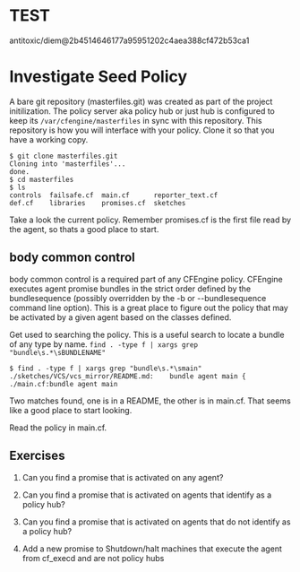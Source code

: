 # TEST #
antitoxic/diem@2b4514646177a95951202c4aea388cf472b53ca1

# Investigate Seed Policy

A bare git repository (masterfiles.git) was created as part of the project
initilization.  The policy server aka policy hub or just hub is configured to
keep its `/var/cfengine/masterfiles` in sync with this repository. This
repository is how you will interface with your policy. Clone it so that you have
a working copy.

    $ git clone masterfiles.git
    Cloning into 'masterfiles'...
    done.
    $ cd masterfiles
    $ ls
    controls  failsafe.cf  main.cf      reporter_text.cf
    def.cf    libraries    promises.cf  sketches


Take a look the current policy. Remember promises.cf is the first file read by
the agent, so thats a good place to start.

## body common control

body common control is a required part of any CFEngine
policy. CFEngine executes agent promise bundles in the strict order defined by
the bundlesequence (possibly overridden by the -b or --bundlesequence command
line option). This is a great place to figure out the policy that may be
activated by a given agent based on the classes defined.

Get used to searching the policy. This is a useful search to locate a bundle of
any type by name. `find . -type f | xargs grep "bundle\s.*\sBUNDLENAME"`

    $ find . -type f | xargs grep "bundle\s.*\smain"
    ./sketches/VCS/vcs_mirror/README.md:    bundle agent main {
    ./main.cf:bundle agent main

Two matches found, one is in a README, the other is in main.cf. That seems like
a good place to start looking.

Read the policy in main.cf.

## Exercises

1. Can you find a promise that is activated on any agent?

2. Can you find a promise that is activated on agents that identify as a policy
   hub?

3. Can you find a promise that is activated on agents that do not identify as a
   policy hub? 

4. Add a new promise to Shutdown/halt machines that execute the agent from
   cf_execd and are not policy hubs

